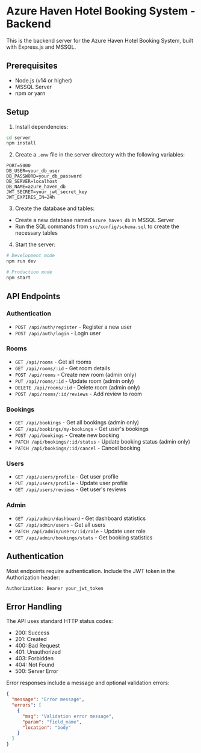 # Azure Haven Hotel Booking System - Backend

This is the backend server for the Azure Haven Hotel Booking System, built with Express.js and MSSQL.

## Prerequisites

- Node.js (v14 or higher)
- MSSQL Server
- npm or yarn

## Setup

1. Install dependencies:
```bash
cd server
npm install
```

2. Create a `.env` file in the server directory with the following variables:
```
PORT=5000
DB_USER=your_db_user
DB_PASSWORD=your_db_password
DB_SERVER=localhost
DB_NAME=azure_haven_db
JWT_SECRET=your_jwt_secret_key
JWT_EXPIRES_IN=24h
```

3. Create the database and tables:
- Create a new database named `azure_haven_db` in MSSQL Server
- Run the SQL commands from `src/config/schema.sql` to create the necessary tables

4. Start the server:
```bash
# Development mode
npm run dev

# Production mode
npm start
```

## API Endpoints

### Authentication
- `POST /api/auth/register` - Register a new user
- `POST /api/auth/login` - Login user

### Rooms
- `GET /api/rooms` - Get all rooms
- `GET /api/rooms/:id` - Get room details
- `POST /api/rooms` - Create new room (admin only)
- `PUT /api/rooms/:id` - Update room (admin only)
- `DELETE /api/rooms/:id` - Delete room (admin only)
- `POST /api/rooms/:id/reviews` - Add review to room

### Bookings
- `GET /api/bookings` - Get all bookings (admin only)
- `GET /api/bookings/my-bookings` - Get user's bookings
- `POST /api/bookings` - Create new booking
- `PATCH /api/bookings/:id/status` - Update booking status (admin only)
- `PATCH /api/bookings/:id/cancel` - Cancel booking

### Users
- `GET /api/users/profile` - Get user profile
- `PUT /api/users/profile` - Update user profile
- `GET /api/users/reviews` - Get user's reviews

### Admin
- `GET /api/admin/dashboard` - Get dashboard statistics
- `GET /api/admin/users` - Get all users
- `PATCH /api/admin/users/:id/role` - Update user role
- `GET /api/admin/bookings/stats` - Get booking statistics

## Authentication

Most endpoints require authentication. Include the JWT token in the Authorization header:
```
Authorization: Bearer your_jwt_token
```

## Error Handling

The API uses standard HTTP status codes:
- 200: Success
- 201: Created
- 400: Bad Request
- 401: Unauthorized
- 403: Forbidden
- 404: Not Found
- 500: Server Error

Error responses include a message and optional validation errors:
```json
{
  "message": "Error message",
  "errors": [
    {
      "msg": "Validation error message",
      "param": "field_name",
      "location": "body"
    }
  ]
}
``` 